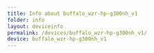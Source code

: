 ```yaml
---
title: Info about buffalo_wzr-hp-g300nh_v1
folder: info
layout: deviceinfo
permalink: /devices/buffalo_wzr-hp-g300nh_v1/
device: buffalo_wzr-hp-g300nh_v1
---
```

